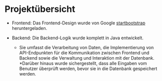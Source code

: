 # Projektübersicht
* Frontend: Das Frontend-Design wurde von Google [startbootstrap](https://startbootstrap.com/) heruntergeladen. 

* Backend: Die Backend-Logik wurde komplett in Java entwickelt.

    * Sie umfasst die Verarbeitung von Daten, die Implementierung von API-Endpunkten für die Kommunikation zwischen Frontend und Backend sowie die Verwaltung und Interaktion mit der Datenbank.
    *Darüber hinaus wurde sichergestellt, dass alle Eingaben vom Benutzer überprüft werden, bevor sie in die Datenbank gespeichert werden.
